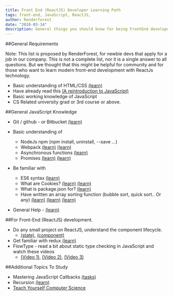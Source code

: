 ```yaml
---
title: Front End (ReactJS) Developer Learning Path
tags: front-end, JavaScript, ReactJS,  
author: Renderforest
date: "2018-03-14"
description: General things you should know for being FrontEnd developer
---
```


##General Requirements

Note: This list is proposed by RenderForest, for newbie devs that apply for a job in our company.
This is not a complete list, nor it is a single answer to all questions.
But we thought that this might be helpful for community and for those who want to learn modern front-end development with ReactJs technology.

* Basic understanding of HTML/CSS [(learn)](https://www.codecademy.com/en/tracks/web)
* Have already read this [(A reintroduction to JavaScript)](https://developer.mozilla.org/en-US/docs/Web/JavaScript/A_re-introduction_to_JavaScript)
* Basic working knowledge of JavaScript
* CS Related university grad or 3rd course or above.

##General JavaScript Knowledge

* Git / github - or Bitbucket [(learn)](https://try.github.io/levels/1/challenges/1)
* Basic understanding of

  * NodeJs npm (npm install, uninstall, --save …)
  * Webpack [(learn)](https://webpack.js.org/guides/getting-started/)
    [(learn)](https://auth0.com/blog/webpack-a-gentle-introduction/)
  * Asynchronous functions [(learn)](https://medium.com/@siddharthac6/javascript-execution-of-synchronous-and-asynchronous-codes-40f3a199e687)
  * Promises
    [(learn)](https://medium.com/javascript-scene/master-the-javascript-interview-what-is-a-promise-27fc71e77261)
    [(learn)](https://learn.javascript.ru/promise)

* Be familiar with

  * ES6 syntax [(learn)](https://webapplog.com/es6/)
  * What are Cookies? [(learn)](https://www.nczonline.net/blog/2009/05/05/http-cookies-explained/)
    [(learn)](https://www.w3schools.com/js/js_cookies.asp)
  * What is package.json for? [(learn)](http://nodesource.com/blog/the-basics-of-package-json-in-node-js-and-npm/)
  * Have written an array sorting function (bubble sort, quick sort.. Or any)
    [(learn)](http://www.8bitavenue.com/2015/09/sorting-algorithms-explained-by-examples/)
    [(learn)](https://www.cs.cmu.edu/~adamchik/15-121/lectures/Sorting%20Algorithms/sorting.html)
    [(learn)](http://macr.ae/article/sorting-algorithms.html)

* General Help - [(learn)](https://nodeschool.io/#workshoppers)

##For Front-End (ReactJS) development.

* Do any small project on ReactJS, understand the component lifecycle.
  * [(state)](https://reactjs.org/docs/state-and-lifecycle.html),
    [(component)](https://reactjs.org/docs/react-component.html)
* Get familiar with redux [(learn)](https://egghead.io/courses/getting-started-with-redux)
* FlowType - read a bit about static type checking in JavaScript and watch these videos
  * [(Video 1)](https://www.youtube.com/watch?v=TjmTuglpAXQ),
    [(Video 2)](https://www.youtube.com/watch?v=oaBzhS6O4ew),
    [(Video 3)](https://www.youtube.com/watch?v=V1po0BT7kac)

##Additional Topics To Study

* Mastering JavaScript Callbacks [(tasks)](https://github.com/emarukyan/mastering-callbacks-javascript/)
* Recursion [(learn)](https://github.com/AlbertHambardzumyan/recursion)
* [Teach Yourself Computer Science](https://teachyourselfcs.com/)
